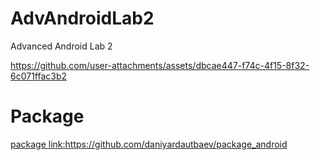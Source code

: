 # AdvAndroidLab2
Advanced Android Lab 2 

https://github.com/user-attachments/assets/dbcae447-f74c-4f15-8f32-6c071ffac3b2


# Package 

[package link:https://github.com/daniyardautbaev/package_android
](https://github.com/daniyardautbaev/package_android)
